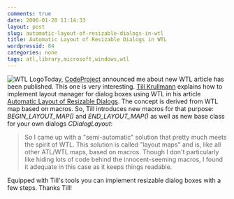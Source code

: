 ```yaml
---
comments: true
date: 2006-01-20 11:14:33
layout: post
slug: automatic-layout-of-resizable-dialogs-in-wtl
title: Automatic Layout of Resizable Dialogs in WTL
wordpressid: 84
categories: none
tags: atl,library,microsoft,windows,wtl
---
```



![WTL Logo](/images/logos/wtl-logo.jpg)Today, [CodeProject](http://www.codeproject.com) announced me about new WTL article has been published. This one is very interesting. [Till Krullmann](http://www.codeproject.com/script/profile/whos_who.asp?id=110306) explains how to implement layout manager for dialog boxes using WTL in his article [Automatic Layout of Resizable Dialogs](http://www.codeproject.com/wtl/dialoglayout.asp). The concept is derived from WTL map based on macros. So, Till introduces new macros for that purpose: _BEGIN_LAYOUT_MAP()_ and _END_LAYOUT_MAP()_ as well as new base class for your own dialogs _CDialogLayout_:






> So I came up with a "semi-automatic" solution that pretty much meets the spirit of WTL. This solution is called "layout maps" and is, like all other ATL/WTL maps, based on macros. Though I don't particularly like hiding lots of code behind the innocent-seeming macros, I found it adequate in this case as it keeps things readable.






Equipped with Till's tools you can implement resizable dialog boxes with a few steps. Thanks Till!






